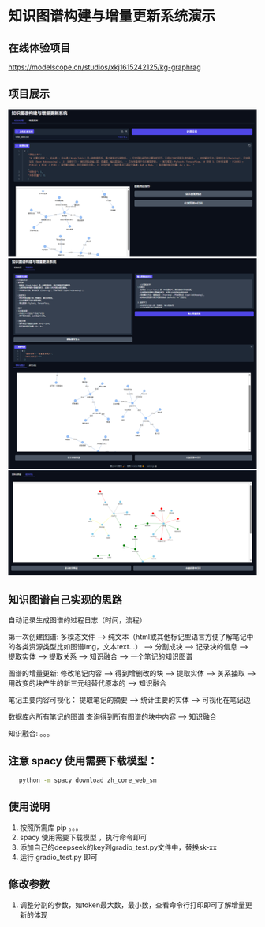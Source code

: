 # 知识图谱构建与增量更新系统演示

## 在线体验项目
https://modelscope.cn/studios/xkj1615242125/kg-graphrag

## 项目展示

![本地路径](./md_imgs/index1.png "index1")
![本地路径](./md_imgs/index2.png "index2")
![本地路径](./md_imgs/index3.png "index3")

## 知识图谱自己实现的思路

自动记录生成图谱的过程日志（时间，流程）


第一次创建图谱:
多模态文件 --> 纯文本（html或其他标记型语言方便了解笔记中的各类资源类型比如图谱img，文本text...） --> 分割成块 --> 记录块的信息
-->  提取实体 --> 提取关系 --> 知识融合 --> 一个笔记的知识图谱


图谱的增量更新:
修改笔记内容 --> 得到增删改的块 --> 提取实体 --> 关系抽取 --> 用改变的块产生的新三元组替代原本的 --> 知识融合 


笔记主要内容可视化：
提取笔记的摘要 --> 统计主要的实体 --> 可视化在笔记边


数据库內所有笔记的图谱
查询得到所有图谱的块中内容 --> 知识融合 


知识融合: 。。。



## 注意 spacy 使用需要下载模型：
```bash 
   python -m spacy download zh_core_web_sm
```

## 使用说明
1. 按照所需库 pip 。。。
2. spacy 使用需要下载模型 ，执行命令即可
3. 添加自己的deepseek的key到gradio_test.py文件中，替换sk-xx
4. 运行 gradio_test.py 即可


## 修改参数
1. 调整分割的参数，如token最大数，最小数，查看命令行打印即可了解增量更新的体现